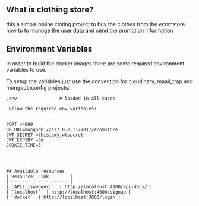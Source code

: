 



## What is clothing store?
 this a simple online cloting project to buy the clothes from the ecomstore how to to manage the user data and send the promotion information





## Environment Variables
In order to build the docker images there are some required environment variables to use.

To setup the variables just use the convention for cloudinary, maail_trap and mongodb:config projects:

```
.env                # loaded in all cases

 Below the required env variables:


PORT =4000
DB_URL=mongodb://127.0.0.1:27017/ecomstore
JWT_SECRET =thisismyjwtsecret
JWT_EXPIRY =3d
COOKIE_TIME=3




## Available resources
| Resource| Link        |
| ------- | ----------- |
| `APIs (swagger)`  | http://localhost:4000/api-docs/ |
| `localhost`  | http://localhost:4000/signup |
| `docker`  | http://localhost:3000/login |


